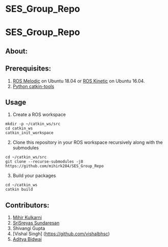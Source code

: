 # SES_Group_Repo
# SES_Group_Repo

## About:




## Prerequisites:
1) [ROS Melodic](http://wiki.ros.org/melodic/Installation/Ubuntu) on Ubuntu 18.04 or [ROS Kinetic](http://wiki.ros.org/kinetic/Installation) on Ubuntu 16.04. 
2) [Python catkin-tools](https://catkin-tools.readthedocs.io/en/latest/installing.html)




## Usage 
1) Create a ROS workspace 
```
mkdir -p ~/catkin_ws/src
cd catkin_ws
catkin_init_workspace
```

2) Clone this repository in your ROS workspace recursively along with the submodules
```
cd ~/catkin_ws/src
git clone --recurse-submodules -j8 https://github.com/mihirk284/SES_Group_Repo
```

3) Build your packages
```
cd ~/catkin_ws
catkin build
```


## Contributors:
1) [Mihir Kulkarni](https://github.com/mihirk284)
2) [SriSreyas Sundaresan](https://github.com/SriSreyas) 
3) Shivangi Gupta
4) [Vishal Singh] (https://github.com/vishalbhsc)
5) [Aditya Bidwai](https://github.com/adbidwai)
